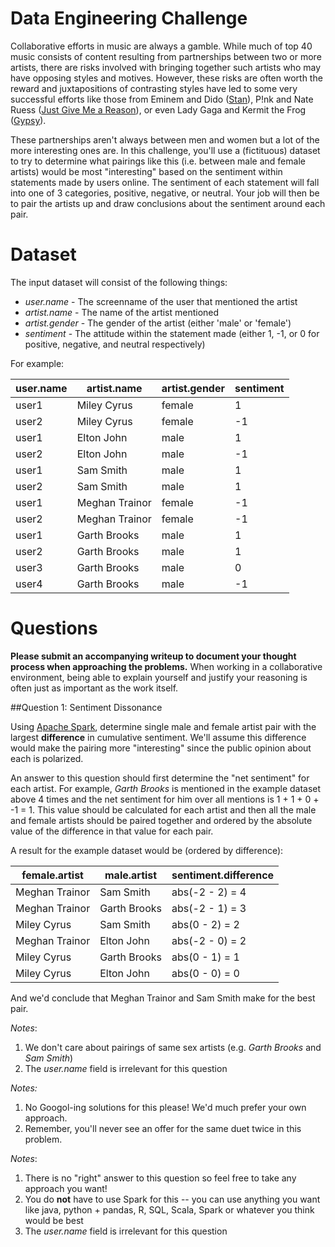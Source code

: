 Data Engineering Challenge
=======================

Collaborative efforts in music are always a gamble.  While much of top 40 music consists of content resulting from partnerships between two or more artists, there are risks involved with bringing together such artists who may have opposing styles and motives.  However, these risks are often worth the reward and juxtapositions of contrasting styles have led to some very successful efforts like those from Eminem and Dido ([Stan](https://www.youtube.com/watch?v=gOMhN-hfMtY)), P!nk and Nate Ruess ([Just Give Me a Reason](https://www.youtube.com/watch?v=OpQFFLBMEPI)), or even Lady Gaga and Kermit the Frog ([Gypsy](https://www.youtube.com/watch?v=WOvxX7SHKiE)). 

These partnerships aren't always between men and women but a lot of the more interesting ones are.  In this challenge, you'll use a (fictituous) dataset to try to determine what pairings like this (i.e. between male and female artists) would be most "interesting" based on the sentiment within statements made by users online.  The sentiment of each statement will fall into one of 3 categories, positive, negative, or neutral.  Your job will then be to pair the artists up and draw conclusions about the sentiment around each pair.


Dataset
===========

The input dataset will consist of the following things:

- _user.name_ - The screenname of the user that mentioned the artist
- _artist.name_ - The name of the artist mentioned
- _artist.gender_ - The gender of the artist (either 'male' or 'female')
- _sentiment_ - The attitude within the statement made (either 1, -1, or 0 for positive, negative, and neutral respectively)

For example:

user.name | artist.name | artist.gender | sentiment |
----------|-------------|---------------|-----------|
user1     | Miley Cyrus | female | 1 |
user2     | Miley Cyrus | female | -1 |
user1     | Elton John | male | 1 |
user2     | Elton John | male | -1 |
user1     | Sam Smith | male | 1 |
user2     | Sam Smith | male | 1 |
user1     | Meghan Trainor | female | -1 |
user2     | Meghan Trainor | female | -1 |
user1     | Garth Brooks | male | 1 |
user2     | Garth Brooks | male | 1 |
user3     | Garth Brooks | male | 0 |
user4     | Garth Brooks | male | -1 |


Questions
==========

**Please submit an accompanying writeup to document your thought process when approaching the problems.**  When working in a collaborative environment, being able to explain yourself and justify your reasoning is often just as important as the work itself.

##Question 1: Sentiment Dissonance

Using [Apache Spark](https://spark.apache.org/docs/2.0.0-preview/), determine single male and female artist pair with the largest **difference** in cumulative sentiment.  We'll assume this difference would make the pairing more "interesting" since the public opinion about each is polarized.

An answer to this question should first determine the "net sentiment" for each artist.  For example, _Garth Brooks_ is mentioned in the example dataset above 4 times and the net sentiment for him over all mentions is 1 + 1 + 0 + -1 = 1.  This value should be calculated for each artist and then all the male and female artists should be paired together and ordered by the absolute value of the difference in that value for each pair.

A result for the example dataset would be (ordered by difference):

female.artist | male.artist | sentiment.difference
--------------|-------------|---------------------
Meghan Trainor | Sam Smith | abs(-2 - 2) = 4
Meghan Trainor | Garth Brooks | abs(-2 - 1) = 3
Miley Cyrus | Sam Smith | abs(0 - 2) = 2
Meghan Trainor | Elton John | abs(-2 - 0) = 2
Miley Cyrus | Garth Brooks | abs(0 - 1) = 1
Miley Cyrus | Elton John | abs(0 - 0) = 0

And we'd conclude that Meghan Trainor and Sam Smith make for the best pair.

*Notes*: 

1. We don't care about pairings of same sex artists (e.g. _Garth Brooks_ and _Sam Smith_)
2. The _user.name_ field is irrelevant for this question

*Notes:* 

1. No Googol-ing solutions for this please!  We'd much prefer your own approach.
2. Remember, you'll never see an offer for the same duet twice in this problem.


*Notes*:

1. There is no "right" answer to this question so feel free to take any approach you want!
2. You do **not** have to use Spark for this -- you can use anything you want like java, python + pandas, R, SQL, Scala, Spark or whatever you think would be best
2. The _user.name_ field is irrelevant for this question

